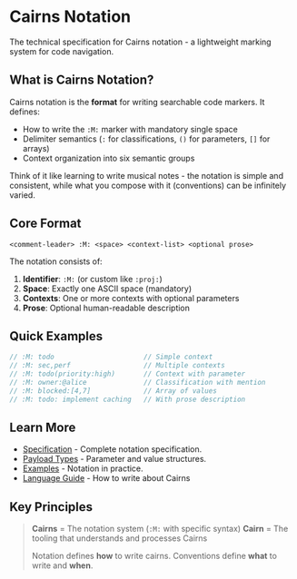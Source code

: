 # Cairns Notation
<!-- :M: tldr Technical specification for Cairns notation format -->
<!-- :M: notation Core notation documentation and format rules -->

The technical specification for Cairns notation - a lightweight marking system for code navigation.

## What is Cairns Notation?

Cairns notation is the **format** for writing searchable code markers. It defines:
- How to write the `:M:` marker with mandatory single space
- Delimiter semantics (`:` for classifications, `()` for parameters, `[]` for arrays)
- Context organization into six semantic groups

Think of it like learning to write musical notes - the notation is simple and consistent, while what you compose with it (conventions) can be infinitely varied.

## Core Format

```
<comment-leader> :M: <space> <context-list> <optional prose>
```

The notation consists of:
1. **Identifier**: `:M:` (or custom like `:proj:`)
2. **Space**: Exactly one ASCII space (mandatory)
3. **Contexts**: One or more contexts with optional parameters
4. **Prose**: Optional human-readable description

## Quick Examples

```javascript
// :M: todo                      // Simple context
// :M: sec,perf                  // Multiple contexts
// :M: todo(priority:high)       // Context with parameter
// :M: owner:@alice              // Classification with mention
// :M: blocked:[4,7]             // Array of values
// :M: todo: implement caching   // With prose description
```

## Learn More

- [Specification](./SPEC.md) - Complete notation specification.
- [Payload Types](./payloads.md) - Parameter and value structures.
- [Examples](./examples.md) - Notation in practice.
- [Language Guide](./LANGUAGE.md) - How to write about Cairns

## Key Principles

> **Cairns** = The notation system (`:M:` with specific syntax)
> **Cairn** = The tooling that understands and processes Cairns
> 
> Notation defines **how** to write cairns.
> Conventions define **what** to write and **when**.
